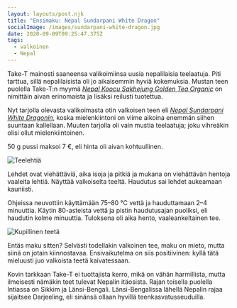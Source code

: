 ```yaml
---
layout: layouts/post.njk
title: "Ensimaku: Nepal Sundarpani White Dragon"
socialImage: /images/sundarpani-white-dragon.jpg
date: 2020-09-09T09:25:47.375Z
tags:
  - valkoinen
  - Nepal
---
```

Take-T mainosti saaneensa valikoimiinsa uusia nepalilaisia teelaatuja. Piti tarttua, sillä nepalilaisista oli jo aikaisemmin hyviä kokemuksia. Mustan teen puolella Take-T:n myymä *[Nepal Koocu Sakhejung Golden Tea Organic](https://take-t.fi/products/copy-of-nepal-jun-chiyabari-sf-handrolled-tips-organic)* on nimittäin aivan erinomaista ja lisäksi reilusti tuotettua.

Nyt tarjolla olevasta valikoimasta otin valkoisen teen eli *[Nepal Sundarpani White Dragonin](https://take-t.fi/products/copy-of-nepal-sundarpani-flowery-red-fruit-black-tea)*, koska mielenkiintoni on viime aikoina enemmän siihen suuntaan kallellaan. Muuten tarjolla oli vain mustia teelaatuja; joku vihreäkin olisi ollut mielenkiintoinen.

50 g pussi maksoi 7 €, eli hinta oli aivan kohtuullinen.

![Teelehtiä](/images/sundarpani-white-dragon.jpg)

Lehdet ovat viehättäviä, aika isoja ja pitkiä ja mukana on viehättävän hentoja vaaleita lehtiä. Näyttää valkoiselta teeltä. Haudutus sai lehdet aukeamaan kauniisti.

Ohjeissa neuvottiin käyttämään 75–80 °C vettä ja hauduttamaan 2–4 minuuttia. Käytin 80-asteista vettä ja pistin haudutusajan puoliksi, eli haudutin kolme minuuttia. Tuloksena oli aika hento, vaaleankeltainen tee.

![Kupillinen teetä](/images/sundarpani-white-dragon-kuppi.jpg)

Entäs maku sitten? Selvästi todellakin valkoinen tee, maku on mieto, mutta siinä on jotain kiinnostavaa. Ensivaikutelma on siis positiivinen: kyllä tätä mieluusti juo valkoista teetä kaivatessaan.

Kovin tarkkaan Take-T ei tuottajista kerro, mikä on vähän harmillista, mutta ilmeisesti nämäkin teet tulevat Nepalin itäosista. Rajan toisella puolella Intiassa on Sikkim ja Länsi-Bengali. Länsi-Bengalissa lähellä Nepalin rajaa sijaitsee Darjeeling, eli sinänsä ollaan hyvillä teenkasvatusseuduilla.
